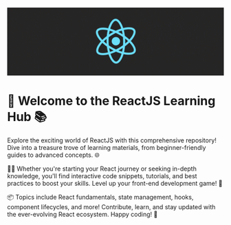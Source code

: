 ![demo](/assets/react.gif)

# 🚀 Welcome to the ReactJS Learning Hub 📚

Explore the exciting world of ReactJS with this comprehensive repository! Dive into a treasure trove of learning materials, from beginner-friendly guides to advanced concepts. 🌐

👩‍💻 Whether you're starting your React journey or seeking in-depth knowledge, you'll find interactive code snippets, tutorials, and best practices to boost your skills. Level up your front-end development game! 🚀

📦 Topics include React fundamentals, state management, hooks, component lifecycles, and more! Contribute, learn, and stay updated with the ever-evolving React ecosystem. Happy coding! 🎉